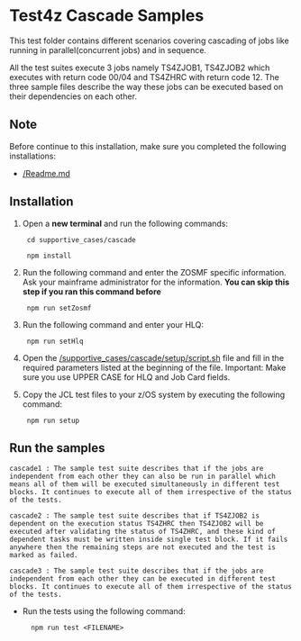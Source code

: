 # Test4z Cascade Samples

This test folder contains different scenarios covering cascading of jobs like running in parallel(concurrent jobs) and in sequence.

All the test suites execute 3 jobs namely TS4ZJOB1, TS4ZJOB2 which executes with return code 00/04 and TS4ZHRC with return code 12. 
The three sample files describe the way these jobs can be executed based on their dependencies on each other.

## Note
Before continue to this installation, make sure you completed the following installations:
* [/Readme.md](/README.md)

   
## Installation

1. Open a **new terminal** and run the following commands:
    
        cd supportive_cases/cascade
    
        npm install

2. Run the following command and enter the ZOSMF specific information. 
   Ask your mainframe administrator for the information.
   **You can skip this step if you ran this command before**

        npm run setZosmf

3. Run the following command and enter your HLQ:

        npm run setHlq
        
4. Open the [/supportive_cases/cascade/setup/script.sh](/supportive_cases/cascade/setup/script.sh) file and fill in the required parameters listed at the beginning of the file. Important: Make sure you use UPPER CASE for HLQ and Job Card fields.
                                                                 
5. Copy the JCL test files to your z/OS system by executing the following command: 

        npm run setup

## Run the samples

    cascade1 : The sample test suite describes that if the jobs are independent from each other they can also be run in parallel which means all of them will be executed simultaneously in different test blocks. It continues to execute all of them irrespective of the status of the tests.
          
    cascade2 : The sample test suite describes that if TS4ZJOB2 is dependent on the execution status TS4ZHRC then TS4ZJOB2 will be executed after validating the status of TS4ZHRC, and these kind of dependent tasks must be written inside single test block. If it fails anywhere then the remaining steps are not executed and the test is marked as failed.

    cascade3 : The sample test suite describes that if the jobs are independent from each other they can be executed in different test blocks. It continues to execute all of them irrespective of the status of the tests.
    

* Run the tests using the following command:

        npm run test <FILENAME>

